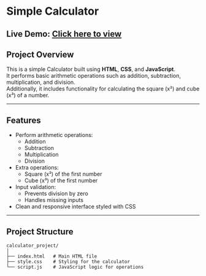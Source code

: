 # Simple Calculator

**Live Demo:** [Click here to view](https://your-username.github.io/gradeCalculator_project/)
---

## Project Overview
This is a simple Calculator built using **HTML**, **CSS**, and **JavaScript**.  
It performs basic arithmetic operations such as addition, subtraction, multiplication, and division.  
Additionally, it includes functionality for calculating the square (x²) and cube (x³) of a number.

---

## Features
- Perform arithmetic operations:
  - Addition
  - Subtraction
  - Multiplication
  - Division
- Extra operations:
  - Square (x²) of the first number
  - Cube (x³) of the first number
- Input validation:
  - Prevents division by zero
  - Handles missing inputs
- Clean and responsive interface styled with CSS

---

## Project Structure
```plaintext
calculator_project/
│
├── index.html   # Main HTML file
├── style.css    # Styling for the calculator
└── script.js    # JavaScript logic for operations
